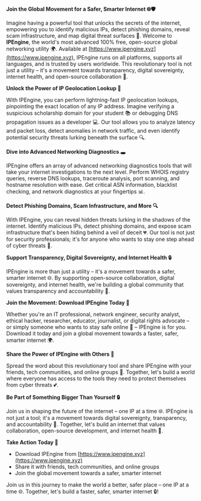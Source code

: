 **Join the Global Movement for a Safer, Smarter Internet 🌐🛡️**

Imagine having a powerful tool that unlocks the secrets of the internet, empowering you to identify malicious IPs, detect phishing domains, reveal scam infrastructure, and map digital threat surfaces 🔗. Welcome to **IPEngine**, the world's most advanced 100% free, open-source global networking utility 🌍. Available at [https://www.ipengine.xyz](https://www.ipengine.xyz), IPEngine runs on all platforms, supports all languages, and is trusted by users worldwide. This revolutionary tool is not just a utility – it's a movement towards transparency, digital sovereignty, internet health, and open-source collaboration 🔗.

**Unlock the Power of IP Geolocation Lookup 📍**

With IPEngine, you can perform lightning-fast IP geolocation lookups, pinpointing the exact location of any IP address. Imagine verifying a suspicious scholarship domain for your student 📚 or debugging DNS propagation issues as a developer 💻. Our tool allows you to analyze latency and packet loss, detect anomalies in network traffic, and even identify potential security threats lurking beneath the surface 🔍.

**Dive into Advanced Networking Diagnostics 🕳️**

IPEngine offers an array of advanced networking diagnostics tools that will take your internet investigations to the next level. Perform WHOIS registry queries, reverse DNS lookups, traceroute analysis, port scanning, and hostname resolution with ease. Get critical ASN information, blacklist checking, and network diagnostics at your fingertips 📊.

**Detect Phishing Domains, Scam Infrastructure, and More 🔍**

With IPEngine, you can reveal hidden threats lurking in the shadows of the internet. Identify malicious IPs, detect phishing domains, and expose scam infrastructure that's been hiding behind a veil of deceit 💔. Our tool is not just for security professionals; it's for anyone who wants to stay one step ahead of cyber threats 🚀.

**Support Transparency, Digital Sovereignty, and Internet Health 🔒**

IPEngine is more than just a utility – it's a movement towards a safer, smarter internet 🌐. By supporting open-source collaboration, digital sovereignty, and internet health, we're building a global community that values transparency and accountability 💯.

**Join the Movement: Download IPEngine Today 🚀**

Whether you're an IT professional, network engineer, security analyst, ethical hacker, researcher, educator, journalist, or digital rights advocate – or simply someone who wants to stay safe online 👥 – IPEngine is for you. Download it today and join a global movement towards a faster, safer, smarter internet 🌍.

**Share the Power of IPEngine with Others 🤝**

Spread the word about this revolutionary tool and share IPEngine with your friends, tech communities, and online groups 🔗. Together, let's build a world where everyone has access to the tools they need to protect themselves from cyber threats 💕.

**Be Part of Something Bigger Than Yourself 🔒**

Join us in shaping the future of the internet – one IP at a time 🌐. IPEngine is not just a tool; it's a movement towards digital sovereignty, transparency, and accountability 💪. Together, let's build an internet that values collaboration, open-source development, and internet health 🤝.

**Take Action Today 🔗**

*   Download IPEngine from [https://www.ipengine.xyz](https://www.ipengine.xyz)
*   Share it with friends, tech communities, and online groups
*   Join the global movement towards a safer, smarter internet

Join us in this journey to make the world a better, safer place – one IP at a time 🌐. Together, let's build a faster, safer, smarter internet 🔒!